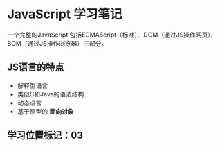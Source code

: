 # JavaScript 学习笔记

一个完整的JavaScript 包括ECMAScript（标准）、DOM（通过JS操作网页）、BOM（通过JS操作浏览器）三部分。

## JS语言的特点

- 解释型语言
- 类似C和Java的语法结构
- 动态语言
- 基于原型的 **面向对象**

## 学习位置标记：03